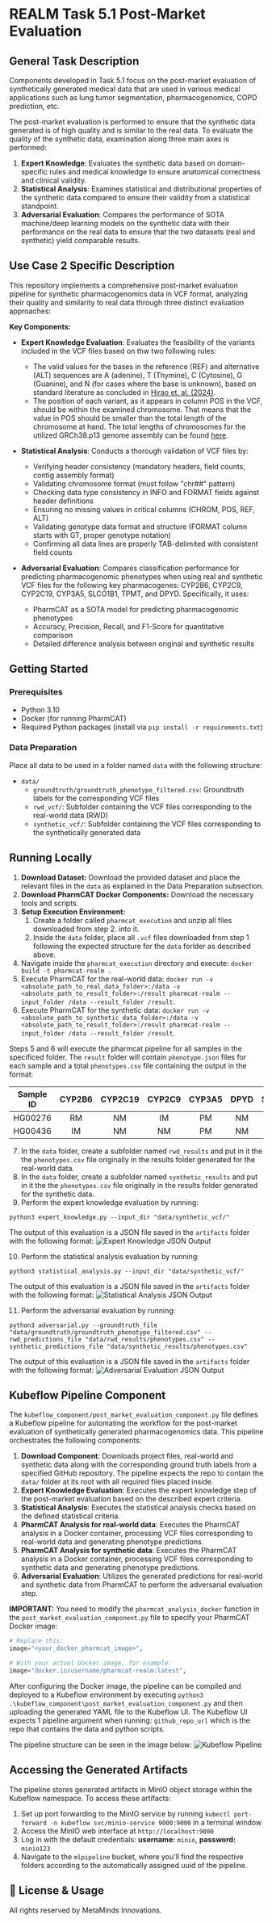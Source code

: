 # REALM Task 5.1 Post-Market Evaluation

## General Task Description

Components developed in Task 5.1 focus on the post-market evaluation of synthetically generated medical data that are used in various medical applications such as lung tumor segmentation, pharmacogenomics, COPD prediction, etc.

The post-market evaluation is performed to ensure that the synthetic data generated is of high quality and is similar to the real data. To evaluate the quality of the synthetic data, examination along three main axes is performed:

1. **Expert Knowledge**: Evaluates the synthetic data based on domain-specific rules and medical knowledge to ensure anatomical correctness and clinical validity.
2. **Statistical Analysis**: Examines statistical and distributional properties of the synthetic data compared to ensure their validity from a statistical standpoint.
3. **Adversarial Evaluation**: Compares the performance of SOTA machine/deep learning models on the synthetic data with their performance on the real data to ensure that the two datasets (real and synthetic) yield comparable results.

## Use Case 2 Specific Description

This repository implements a comprehensive post-market evaluation pipeline for synthetic pharmacogenomics data in VCF format, analyzing their quality and similarity to real data through three distinct evaluation approaches:

**Key Components:**

- **Expert Knowledge Evaluation**: Evaluates the feasibility of the variants included in the VCF files based on thw two following rules:
  - The valid values for the bases in the reference (REF) and alternative (ALT) sequences are A (adenine), T (Thymine), C (Cytosine), G (Guanine), and N (for cases where the base is unknown), based on standard literature as concluded in [Hirao et. al. (2024)](https://pubs.acs.org/doi/abs/10.1021/ar200257x).
  - The position of each variant, as it appears in column POS in the VCF, should be within the examined chromosome. That means that the value in POS should be smaller than the total length of the chromosome at hand. The total lengths of chromosomes for the utilized GRCh38.p13 genome assembly can be found [here](https://www.ncbi.nlm.nih.gov/datasets/genome/GCF_000001405.39/).

- **Statistical Analysis**: Conducts a thorough validation of VCF files by:
  - Verifying header consistency (mandatory headers, field counts, contig assembly format)
  - Validating chromosome format (must follow "chr##" pattern)
  - Checking data type consistency in INFO and FORMAT fields against header definitions
  - Ensuring no missing values in critical columns (CHROM, POS, REF, ALT)
  - Validating genotype data format and structure (FORMAT column starts with GT, proper genotype notation)
  - Confirming all data lines are properly TAB-delimited with consistent field counts

- **Adversarial Evaluation**: Compares classification performance for predicting pharmacogenomic phenotypes when using real and synthetic VCF files for the following key pharmacogenes: CYP2B6, CYP2C9, CYP2C19, CYP3A5, SLCO1B1, TPMT, and DPYD. Specifically, it uses:
  - PharmCAT as a SOTA model for predicting pharmacogenomic phenotypes
  - Accuracy, Precision, Recall, and F1-Score for quantitative comparison
  - Detailed difference analysis between original and synthetic results

## Getting Started

### Prerequisites

- Python 3.10
- Docker (for running PharmCAT)
- Required Python packages (install via `pip install -r requirements.txt`)

### Data Preparation

Place all data to be used in a folder named ```data``` with the following structure:
- `data/`
  - `groundtruth/groundtruth_phenotype_filtered.csv`: Groundtruth labels for the corresponding VCF files
  - `rwd_vcf/`: Subfolder containing the VCF files corresponding to the real-world data (RWD)
  - `synthetic_vcf/`: Subfolder containing the VCF files corresponding to the synthetically generated data

## Running Locally

1. **Download Dataset:** Download the provided dataset and place the relevant files in the ```data``` as explained in the Data Preparation subsection.
2. **Download PharmCAT Docker Components:** Download the necessary tools and scripts.
3. **Setup Execution Environment:**
   1. Create a folder called `pharmcat_execution` and unzip all files downloaded from step 2. into it. 
   2. Inside the `data` folder, place all `.vcf` files downloaded from step 1 following the expected structure for the `data` forlder as described above.
4. Navigate inside the `pharmcat_execution` directory and execute: `docker build -t pharmcat-realm .`
5. Execute PharmCAT for the real-world data: `docker run -v <absolute_path_to_real_data_folder>:/data -v <absolute_path_to_result_folder>:/result pharmcat-realm --input_folder /data --result_folder /result`.
6. Execute PharmCAT for the synthetic data: `docker run -v <absolute_path_to_synthetic_data_folder>:/data -v <absolute_path_to_result_folder>:/result pharmcat-realm --input_folder /data --result_folder /result`.

Steps 5 and 6 will execute the pharmcat pipeline for all samples in the specificed folder. The `result` folder will contain `phenotype.json` files for each sample and a total `phenotypes.csv` file containing the output in the format:

| Sample ID | CYP2B6 | CYP2C19 | CYP2C9 | CYP3A5 | DPYD | SLCO1B1 |     TPMT      |
|:---------:|:------:|:-------:|:------:|:------:|:----:|:-------:|:-------------:|
|  HG00276  |   RM   |   NM    |   IM   |   PM   |  NM  |   DF    | INDETERMINATE |
|  HG00436  |   IM   |   NM    |   NM   |   PM   |  NM  |   NF    |      NM       |

7. In the `data` folder, create a subfolder named `rwd_results` and put in it the the `phenotypes.csv` file originally in the results folder generated for the real-world data.
8. In the `data` folder, create a subfolder named `synthetic_results` and put in it the the `phenotypes.csv` file originally in the results folder generated for the synthetic data.
9. Perform the expert knowledge evaluation by running:

```
python3 expert_knowledge.py --input_dir "data/synthetic_vcf/"
```

The output of this evaluation is a JSON file saved in the `artifacts` folder with the following format:
![Expert Knowledge JSON Output](expert_knowledge_json.png)

10. Perform the statistical analysis evaluation by running:

```
python3 statistical_analysis.py --input_dir "data/synthetic_vcf/"
```

The output of this evaluation is a JSON file saved in the `artifacts` folder with the following format:
![Statistical Analysis JSON Output](statistical_analysis_json.png)

11. Perform the adversarial evaluation by running:

```
python3 adversarial.py --groundtruth_file "data/groundtruth/groundtruth_phenotype_filtered.csv" --rwd_predictions_file "data/rwd_results/phenotypes.csv" --synthetic_predictions_file "data/synthetic_results/phenotypes.csv"
```

The output of this evaluation is a JSON file saved in the `artifacts` folder with the following format:
![Adversarial Evaluation JSON Output](adversarial_evaluation_json.png)

## Kubeflow Pipeline Component

The `kubeflow_component/post_market_evaluation_component.py` file defines a Kubeflow pipeline for automating the workflow for the post-market evaluation of synthetically generated pharmacogenomics data. This pipeline orchestrates the following components:

1. **Download Component**: Downloads project files, real-world and synthetic data along with the corresponding ground truth labels from a specified GitHub repository. The pipeline expects the repo to contain the `data/` folder at its root with all required files placed inside.
2. **Expert Knowledge Evaluation**: Executes the expert knowledge step of the post-market evaluation based on the described expert criteria.
3. **Statistical Analysis**: Executes the statistical analysis checks based on the defined statistical criteria.
4. **PharmCAT Analysis for real-world data**: Executes the PharmCAT analysis in a Docker container, processing VCF files corresponding to real-world data and generating phenotype predictions.
5. **PharmCAT Analysis for synthetic data**: Executes the PharmCAT analysis in a Docker container, processing VCF files corresponding to synthetic data and generating phenotype predictions.
6. **Adversarial Evaluation**: Utilizes the generated predictions for real-world and synthetic data from PharmCAT to perform the adversarial evaluation step.

**IMPORTANT:** You need to modify the `pharmcat_analysis_docker` function in the `post_market_evaluation_component.py` file to specify your PharmCAT Docker image:

```python
# Replace this:
image="<your_docker_pharmcat_image>",

# With your actual Docker image, for example:
image="docker.io/username/pharmcat-realm:latest",
```

After configuring the Docker image, the pipeline can be compiled and deployed to a Kubeflow environment by executing `python3 .\kubeflow_component\post_market_evaluation_component.py` and then uploading the generated YAML file to the Kubeflow UI.
The Kubeflow UI expects 1 pipeline argument when running: `github_repo_url` which is the repo that contains the data and python scripts.

The pipeline structure can be seen in the image below:
![Kubeflow Pipeline](kubeflow_pipeline.png)

## Accessing the Generated Artifacts

The pipeline stores generated artifacts in MinIO object storage within the Kubeflow namespace. To access these artifacts:
1. Set up port forwarding to the MinIO service by running `kubectl port-forward -n kubeflow svc/minio-service 9000:9000` in a terminal window
2. Access the MinIO web interface at `http://localhost:9000`
3. Log in with the default credentials: **username:** `minio`, **password:** `minio123`
4. Navigate to the `mlpipeline` bucket, where you'll find the respective folders according to the automatically assigned uuid of the pipeline.

## 📜 License & Usage

All rights reserved by MetaMinds Innovations.
